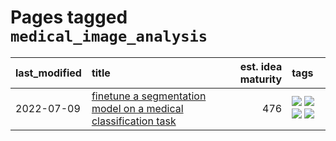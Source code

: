 # Pages tagged `medical_image_analysis`

|last_modified|title|est. idea maturity|tags
|:---|:---|---:|:---|
|2022-07-09|[finetune a segmentation model on a medical classification task](../finetune_a_segmentation_model_on_a_medical_classification_task.md)|476|[![](https://img.shields.io/badge/tag-experimental-fe4dc)](../tags/experimental.md) [![](https://img.shields.io/badge/tag-image_processing-f76896)](../tags/image_processing.md) [![](https://img.shields.io/badge/tag-medical_image_analysis-2229ca)](../tags/medical_image_analysis.md) [![](https://img.shields.io/badge/tag-tooling-a68128)](../tags/tooling.md)|